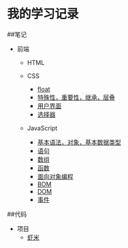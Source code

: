 # 我的学习记录

##笔记
- 前端
  - HTML
  - CSS
    - [float](https://github.com/webDevelopLearn/learn/blob/master/notes/front-end%20Web/css/20170213_float.md)
    - [特殊性，重要性，继承，层叠](https://github.com/webDevelopLearn/learn/blob/master/notes/front-end%20Web/css/20170218__特殊性_重要性_继承_层叠.md)
    - [用户界面](https://github.com/webDevelopLearn/learn/blob/master/notes/front-end%20Web/css/20170216_用户界面.md)
    - [选择器](https://github.com/webDevelopLearn/learn/blob/master/notes/front-end%20Web/css/20170217_选择器.md)

  - JavaScript
    - [基本语法，对象，基本数据类型](https://github.com/webDevelopLearn/learn/blob/master/notes/front-end%20Web/JavaScript/20170226_基本语法_对象_基本数据类型.md)
    - [语句](https://github.com/webDevelopLearn/learn/blob/master/notes/front-end%20Web/JavaScript/20170227_语句.md)
    - [数组](https://github.com/webDevelopLearn/learn/blob/master/notes/front-end%20Web/JavaScript/20170227_数组.md)
    - [函数](https://github.com/webDevelopLearn/learn/blob/master/notes/front-end%20Web/JavaScript/20170227_函数.md)
    - [面向对象编程](https://github.com/webDevelopLearn/learn/blob/master/notes/front-end%20Web/JavaScript/20170227_面向对象编程.md)
    - [BOM](https://github.com/webDevelopLearn/learn/blob/master/notes/front-end%20Web/JavaScript/20170304_BOM.md)
    - [DOM](https://github.com/webDevelopLearn/learn/blob/master/notes/front-end%20Web/JavaScript/20170305_DOM.md)
    - [事件](https://github.com/webDevelopLearn/learn/blob/master/notes/front-end%20Web/JavaScript/20170307_事件.md)


##代码
- 项目
   - [虾米](https://github.com/vincytang/learn/tree/master/code/project/xiami)

